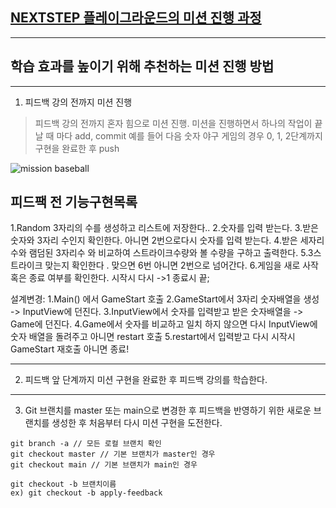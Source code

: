 ## [NEXTSTEP 플레이그라운드의 미션 진행 과정](https://github.com/next-step/nextstep-docs/blob/master/playground/README.md)

---
## 학습 효과를 높이기 위해 추천하는 미션 진행 방법

---
1. 피드백 강의 전까지 미션 진행 
> 피드백 강의 전까지 혼자 힘으로 미션 진행. 미션을 진행하면서 하나의 작업이 끝날 때 마다 add, commit
> 예를 들어 다음 숫자 야구 게임의 경우 0, 1, 2단계까지 구현을 완료한 후 push

![mission baseball](https://raw.githubusercontent.com/next-step/nextstep-docs/master/playground/images/mission_baseball.png)

## 피드팩 전 기능구현목록
1.Random 3자리의 수를 생성하고 리스트에 저장한다..
2.숫자를 입력 받는다.
3.받은 숫자와 3자리 수인지 확인한다. 아니면 2번으로다시 숫자를 입력 받는다.
4.받은 세자리수와 램덤된 3자리수 와 비교하여 스트라이크수량와 볼 수량을 구하고 출력한다.
5.3스트라이크 맞는지 확인한다 . 맞으면 6번 아니면 2번으로 넘어간다.
6.게임을 새로 사작 혹은 종료 여부를 확인한다. 시작시 다시 ->1  종료시 끝; 


설계변경:
1.Main() 에서 GameStart 호출 
2.GameStart에서 3자리 숫자배열을 생성 -> InputView에 던진다.
3.InputView에서 숫자를 입력받고 받은 숫자배열을 -> Game에 던진다.
4.Game에서 숫자를 비교하고 일치 하지 않으면 다시 InputView에 숫자 배열을 돌려주고 아니면 restart 호출
5.restart에서 입력받고 다시 시작시 GameStart 재호출 아니면 종료!

---
2. 피드백 앞 단계까지 미션 구현을 완료한 후 피드백 강의를 학습한다.

---
3. Git 브랜치를 master 또는 main으로 변경한 후 피드백을 반영하기 위한 새로운 브랜치를 생성한 후 처음부터 다시 미션 구현을 도전한다.

```
git branch -a // 모든 로컬 브랜치 확인
git checkout master // 기본 브랜치가 master인 경우
git checkout main // 기본 브랜치가 main인 경우

git checkout -b 브랜치이름
ex) git checkout -b apply-feedback
```
